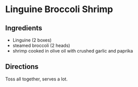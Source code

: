 # Linguine Broccoli Shrimp

## Ingredients

* Linguine (2 boxes)
* steamed broccoli (2 heads)
* shrimp cooked in olive oil with crushed garlic and paprika

## Directions

Toss all together, serves a lot.
